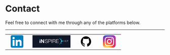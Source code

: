 # Contact  

Feel free to connect with me through any of the platforms below.  

<hr>

<table>
<tr>
<td align="center" width="60">
  <a href="https://www.linkedin.com/in/ryan-marin-6ba800171" target="_blank">
    <img src="linkedi.png" width="40">
  </a>
</td>

<td align="center" width="130">
  <a href="https://inspirehep.net/authors/2853393" target="_blank">
    <img src="inspireHEP.jpg" width="120">
  </a>
</td>

<td align="center" width="60">
  <a href="https://github.com/813ram" target="_blank">
    <img src="githubicon.webp" width="40">
  </a>
</td>

<td align="center" width="60">
  <a href="https://instagram.com/ryanamarin" target="_blank">
    <img src="instagram.png" width="40">
  </a>
</td>
</tr>
</table>
